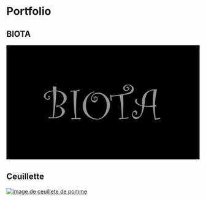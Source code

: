 # Portfolio

## BIOTA
[![image de BIOTA](images/biota.png)](https://www.youtube.com/watch?v=TYIZgZ5-SGg&t=2s)

## Ceuillette 
[![image de ceuillete de pomme](images/ceuillettes_pommes.png)](https://etennecharron.github.io/jeu_ceuillete_pomme)



